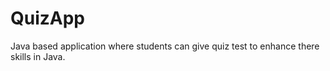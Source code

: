 # QuizApp
Java based application
where students can give quiz test to enhance there skills in Java. 
